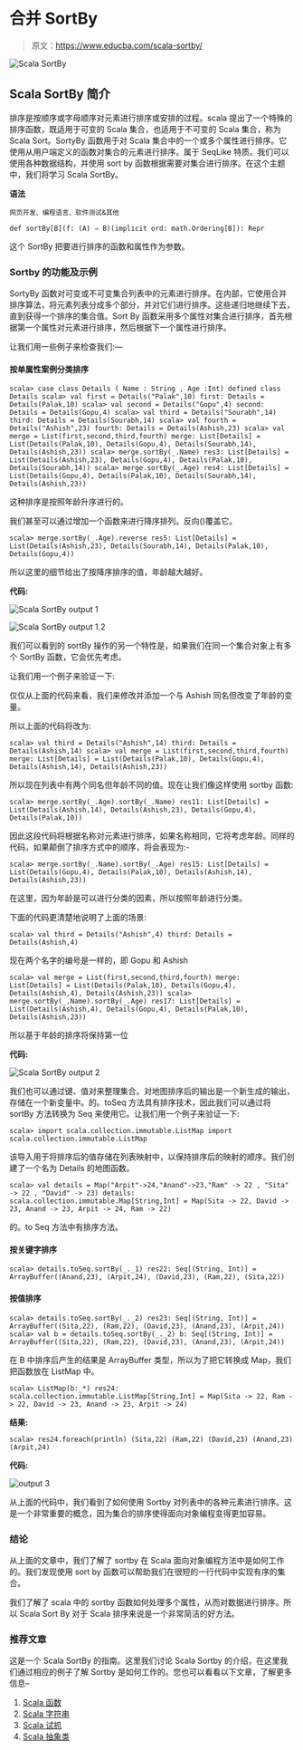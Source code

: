 # 合并 SortBy

> 原文：<https://www.educba.com/scala-sortby/>

![Scala SortBy](img/201d550a203c7bdb45cda2d4e3ca71bd.png)



## Scala SortBy 简介

排序是按顺序或字母顺序对元素进行排序或安排的过程。scala 提出了一个特殊的排序函数，既适用于可变的 Scala 集合，也适用于不可变的 Scala 集合，称为 Scala Sort。SortyBy 函数用于对 Scala 集合中的一个或多个属性进行排序。它使用从用户端定义的函数对集合的元素进行排序。属于 SeqLike 特质。我们可以使用各种数据结构，并使用 sort by 函数根据需要对集合进行排序。在这个主题中，我们将学习 Scala SortBy。

**语法**

<small>网页开发、编程语言、软件测试&其他</small>

`def sortBy[B](f: (A) ⇒ B)(implicit ord: math.Ordering[B]): Repr`

这个 SortBy 把要进行排序的函数和属性作为参数。

### Sortby 的功能及示例

SortyBy 函数对可变或不可变集合列表中的元素进行排序。在内部，它使用合并排序算法，将元素列表分成多个部分，并对它们进行排序。这些递归地继续下去，直到获得一个排序的集合值。Sort By 函数采用多个属性对集合进行排序，首先根据第一个属性对元素进行排序，然后根据下一个属性进行排序。

让我们用一些例子来检查我们:—

#### 按单属性案例分类排序

`scala> case class Details ( Name : String , Age :Int)
defined class Details
scala> val first = Details("Palak",10)
first: Details = Details(Palak,10)
scala> val second = Details("Gopu",4)
second: Details = Details(Gopu,4)
scala> val third = Details("Sourabh",14)
third: Details = Details(Sourabh,14)
scala> val fourth = Details("Ashish",23)
fourth: Details = Details(Ashish,23)
scala> val merge = List(first,second,third,fourth)
merge: List[Details] = List(Details(Palak,10), Details(Gopu,4), Details(Sourabh,14), Details(Ashish,23))
scala> merge.sortBy(_.Name)
res3: List[Details] = List(Details(Ashish,23), Details(Gopu,4), Details(Palak,10), Details(Sourabh,14))
scala> merge.sortBy(_.Age)
res4: List[Details] = List(Details(Gopu,4), Details(Palak,10), Details(Sourabh,14), Details(Ashish,23))`

这种排序是按照年龄升序进行的。

我们甚至可以通过增加一个函数来进行降序排列。反向()覆盖它。

`scala> merge.sortBy(_.Age).reverse
res5: List[Details] = List(Details(Ashish,23), Details(Sourabh,14), Details(Palak,10), Details(Gopu,4))`

所以这里的细节给出了按降序排序的值，年龄越大越好。

**代码:**

![Scala SortBy output 1](img/d0c6db805ddef7d95a7c018a07a1cca2.png)



![Scala SortBy output 1.2](img/94f2ed8a9b4f6b7b45f2009929fdcc97.png)



我们可以看到的 sortBy 操作的另一个特性是，如果我们在同一个集合对象上有多个 SortBy 函数，它会优先考虑。

让我们用一个例子来验证一下:

仅仅从上面的代码来看，我们来修改并添加一个与 Ashish 同名但改变了年龄的变量。

所以上面的代码将改为:

`scala> val third = Details("Ashish",14)
third: Details = Details(Ashish,14)
scala> val merge = List(first,second,third,fourth)
merge: List[Details] = List(Details(Palak,10), Details(Gopu,4), Details(Ashish,14), Details(Ashish,23))`

所以现在列表中有两个同名但年龄不同的值。现在让我们像这样使用 sortby 函数:

`scala> merge.sortBy(_.Age).sortBy(_.Name)
res11: List[Details] = List(Details(Ashish,14), Details(Ashish,23), Details(Gopu,4), Details(Palak,10))`

因此这段代码将根据名称对元素进行排序，如果名称相同，它将考虑年龄。同样的代码，如果颠倒了排序方式中的顺序，将会表现为:-

`scala> merge.sortBy(_.Name).sortBy(_.Age)
res15: List[Details] = List(Details(Gopu,4), Details(Palak,10), Details(Ashish,14), Details(Ashish,23))`

在这里，因为年龄是可以进行分类的因素，所以按照年龄进行分类。

下面的代码更清楚地说明了上面的场景:

`scala> val third = Details("Ashish",4)
third: Details = Details(Ashish,4)`

现在两个名字的编号是一样的，即 Gopu 和 Ashish

`scala> val merge = List(first,second,third,fourth)
merge: List[Details] = List(Details(Palak,10), Details(Gopu,4), Details(Ashish,4), Details(Ashish,23))
scala> merge.sortBy(_.Name).sortBy(_.Age)
res17: List[Details] = List(Details(Ashish,4), Details(Gopu,4), Details(Palak,10), Details(Ashish,23))`

所以基于年龄的排序将保持第一位

**代码:**

![Scala SortBy output 2](img/f77bb1c3319d3bd661c6967f96290b9c.png)



我们也可以通过键、值对来整理集合。对地图排序后的输出是一个新生成的输出，存储在一个新变量中。的。toSeq 方法具有排序技术，因此我们可以通过将 sortBy 方法转换为 Seq 来使用它。让我们用一个例子来验证一下:

`scala> import scala.collection.immutable.ListMap
import scala.collection.immutable.ListMap`

该导入用于将排序后的值存储在列表映射中，以保持排序后的映射的顺序。我们创建了一个名为 Details 的地图函数。

`scala> val details = Map("Arpit"->24,"Anand"->23,"Ram" -> 22 , "Sita" -> 22 , "David" -> 23)
details: scala.collection.immutable.Map[String,Int] = Map(Sita -> 22, David -> 23, Anand -> 23, Arpit -> 24, Ram -> 22)`

的。to Seq 方法中有排序方法。

#### 按关键字排序

`scala> details.toSeq.sortBy(_._1)
res22: Seq[(String, Int)] = ArrayBuffer((Anand,23), (Arpit,24), (David,23), (Ram,22), (Sita,22))`

#### 按值排序

`scala> details.toSeq.sortBy(_._2)
res23: Seq[(String, Int)] = ArrayBuffer((Sita,22), (Ram,22), (David,23), (Anand,23), (Arpit,24))
scala> val b = details.toSeq.sortBy(_._2)
b: Seq[(String, Int)] = ArrayBuffer((Sita,22), (Ram,22), (David,23), (Anand,23), (Arpit,24))`

在 B 中排序后产生的结果是 ArrayBuffer 类型，所以为了把它转换成 Map，我们把函数放在 ListMap 中。

`scala> ListMap(b:_*)
res24: scala.collection.immutable.ListMap[String,Int] = Map(Sita -> 22, Ram -> 22, David -> 23, Anand -> 23, Arpit -> 24)`

**结果:**

`scala> res24.foreach(println)
(Sita,22)
(Ram,22)
(David,23)
(Anand,23)
(Arpit,24)`

**代码:**

![output 3](img/2cac9c6a9d8358fbb5b864f38ac042a0.png)



从上面的代码中，我们看到了如何使用 Sortby 对列表中的各种元素进行排序。这是一个非常重要的概念，因为集合的排序使得面向对象编程变得更加容易。

### 结论

从上面的文章中，我们了解了 sortby 在 Scala 面向对象编程方法中是如何工作的。我们发现使用 sort by 函数可以帮助我们在很短的一行代码中实现有序的集合。

我们了解了 scala 中的 sortby 函数如何处理多个属性，从而对数据进行排序。所以 Scala Sort By 对于 Scala 排序来说是一个非常简洁的好方法。

### 推荐文章

这是一个 Scala SortBy 的指南。这里我们讨论 Scala Sortby 的介绍，在这里我们通过相应的例子了解 Sortby 是如何工作的。您也可以看看以下文章，了解更多信息–

1.  [Scala 函数](https://www.educba.com/scala-function/)
2.  [Scala 字符串](https://www.educba.com/scala-string/)
3.  [Scala 试抓](https://www.educba.com/scala-try-catch/)
4.  [Scala 抽象类](https://www.educba.com/scala-abstract-class/)






